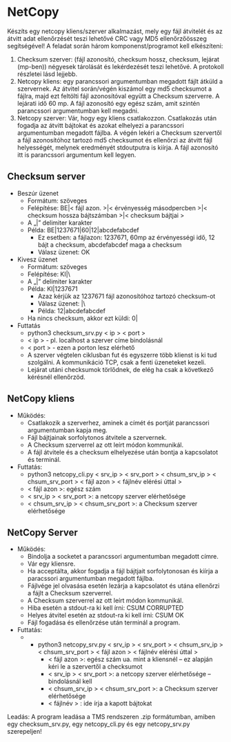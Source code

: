 # NetCopy
Készíts egy netcopy kliens/szerver alkalmazást, mely egy fájl átvitelét és az átvitt adat ellenőrzését teszi lehetővé CRC vagy MD5 ellenőrzőösszeg segítségével! A feladat során három komponenst/programot kell elkészíteni:

1. Checksum szerver: (fájl azonosító, checksum hossz, checksum, lejárat (mp-ben)) négyesek tárolását és lekérdezését teszi lehetővé. A protokoll részletei lásd lejjebb.
2. Netcopy kliens: egy parancssori argumentumban megadott fájlt átküld a szervernek. Az átvitel során/végén kiszámol egy md5 checksumot a fájlra, majd ezt feltölti fájl azonosítóval együtt a Checksum szerverre. A lejárati idő 60 mp. A fájl azonosító egy egész szám, amit szintén
parancssori argumentumban kell megadni.
3. Netcopy szerver: Vár, hogy egy kliens csatlakozzon. Csatlakozás után fogadja az átvitt bájtokat és azokat elhelyezi a parancssori argumentumban megadott fájlba. A végén lekéri a Checksum szervertől a fájl azonosítóhoz tartozó md5 checksumot és ellenőrzi az átvitt fájl helyességét, melynek eredményét stdoutputra is kiírja. A fájl azonosító itt is parancssori argumentum kell legyen.
##  Checksum server
- Beszúr üzenet
    - Formátum: szöveges
    - Felépítése: BE|< fájl azon. >|< érvényesség másodpercben >|< checksum hossza bájtszámban >|< checksum bájtjai >
    - A „|” delimiter karakter
    - Példa: BE|1237671|60|12|abcdefabcdef
        - Ez esetben: a fájlazon: 1237671, 60mp az érvényességi idő, 12 bájt a checksum, abcdefabcdef maga a checksum
        - Válasz üzenet: OK
- Kivesz üzenet
    - Formátum: szöveges
    - Felépítése: KI|\
    - A „|” delimiter karakter
    - Példa: KI|1237671
        - Azaz kérjük az 1237671 fájl azonosítóhoz tartozó checksum-ot
        - Válasz üzenet: \|\
        - Példa: 12|abcdefabcdef
    - Ha nincs checksum, akkor ezt küldi: 0|
- Futtatás
    - python3 checksum_srv.py < ip > < port >
    - < ip > - pl. localhost a szerver címe bindolásnál
    - < port > - ezen a porton lesz elérhető
    - A szerver végtelen ciklusban fut és egyszerre több klienst is ki tud szolgálni. A kommunikáció TCP, csak a fenti üzeneteket kezeli.
    - Lejárat utáni checksumok törlődnek, de elég ha csak a következő kérésnél ellenőrzöd.
## NetCopy kliens
- Működés:
    - Csatlakozik a szerverhez, aminek a címét és portját parancssori argumentumban kapja meg.
    - Fájl bájtjainak sorfolytonos átvitele a szervernek.
    - A Checksum szerverrel az ott leírt módon kommunikál.
    - A fájl átvitele és a checksum elhelyezése után bontja a kapcsolatot és terminál.
- Futtatás:
    - python3 netcopy_cli.py < srv_ip > < srv_port > < chsum_srv_ip > < chsum_srv_port > < fájl azon > < fájlnév elérési úttal >
    - < fájl azon >: egész szám
    - < srv_ip > < srv_port >: a netcopy szerver elérhetősége
    - < chsum_srv_ip > < chsum_srv_port >: a Checksum szerver elérhetősége
## NetCopy Server
- Működés:
    - Bindolja a socketet a parancssori argumentumban megadott címre.
    - Vár egy kliensre.
    - Ha acceptálta, akkor fogadja a fájl bájtjait sorfolytonosan és kiírja a paracssori argumentumban megadott fájlba.
    - Fájlvége jel olvasása esetén lezárja a kapcsolatot és utána ellenőrzi a fájlt a Checksum szerverrel.
    - A Checksum szerverrel az ott leírt módon kommunikál.
    - Hiba esetén a stdout-ra ki kell írni: CSUM CORRUPTED
    - Helyes átvitel esetén az stdout-ra ki kell írni: CSUM OK
    - Fájl fogadása és ellenőrzése után terminál a program.
- Futtatás:
    - * python3 netcopy_srv.py < srv_ip > < srv_port > < chsum_srv_ip > < chsum_srv_port > < fájl azon > < fájlnév elérési úttal >
        - < fájl azon >: egész szám ua. mint a kliensnél – ez alapján kéri le a szervertől a checksumot
        - < srv_ip > < srv_port >: a netcopy szerver elérhetősége – bindolásnál kell
        - < chsum_srv_ip > < chsum_srv_port >: a Checksum szerver elérhetősége
        - < fájlnév > : ide írja a kapott bájtokat

Leadás: A program leadása a TMS rendszeren .zip formátumban, amiben egy checksum_srv.py, egy netcopy_cli.py és egy netcopy_srv.py szerepeljen!
